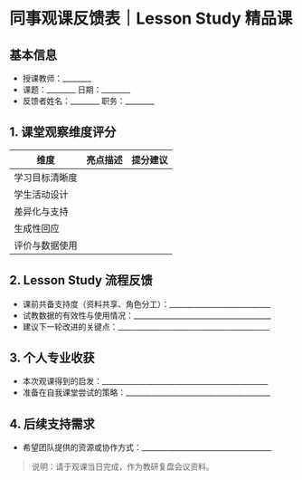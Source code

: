 # 同事观课反馈表｜Lesson Study 精品课

## 基本信息
- 授课教师：________
- 课题：________ 日期：________
- 反馈者姓名：________ 职务：________

## 1. 课堂观察维度评分
| 维度 | 亮点描述 | 提分建议 |
| --- | --- | --- |
| 学习目标清晰度 | | |
| 学生活动设计 | | |
| 差异化与支持 | | |
| 生成性回应 | | |
| 评价与数据使用 | | |

## 2. Lesson Study 流程反馈
- 课前共备支持度（资料共享、角色分工）：____________________________
- 试教数据的有效性与使用情况：______________________________________
- 建议下一轮改进的关键点：__________________________________________

## 3. 个人专业收获
- 本次观课得到的启发：______________________________________________
- 准备在自我课堂尝试的策略：________________________________________

## 4. 后续支持需求
- 希望团队提供的资源或协作方式：____________________________________

> 说明：请于观课当日完成，作为教研复盘会议资料。
